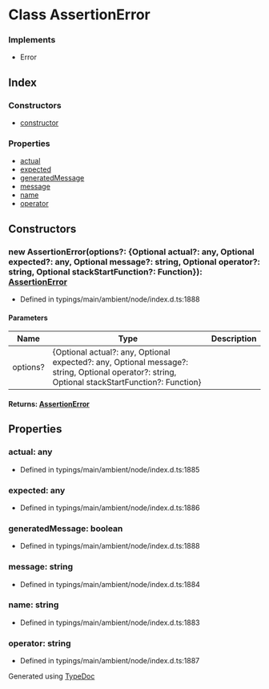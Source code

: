 # Class AssertionError


### Implements
* Error

## Index

### Constructors
* [constructor](_typings_main_ambient_node_index_d_._assert_.internal.assertionerror.md#constructor)

### Properties
* [actual](_typings_main_ambient_node_index_d_._assert_.internal.assertionerror.md#actual)
* [expected](_typings_main_ambient_node_index_d_._assert_.internal.assertionerror.md#expected)
* [generatedMessage](_typings_main_ambient_node_index_d_._assert_.internal.assertionerror.md#generatedmessage)
* [message](_typings_main_ambient_node_index_d_._assert_.internal.assertionerror.md#message)
* [name](_typings_main_ambient_node_index_d_._assert_.internal.assertionerror.md#name)
* [operator](_typings_main_ambient_node_index_d_._assert_.internal.assertionerror.md#operator)

## Constructors

### new AssertionError(options?: \{Optional actual?: any, Optional expected?: any, Optional message?: string, Optional operator?: string, Optional stackStartFunction?: Function\}): [AssertionError](_typings_main_ambient_node_index_d_._assert_.internal.assertionerror.md)
  
* Defined in typings/main/ambient/node/index.d.ts:1888


#### Parameters

| Name | Type | Description |
| ---- | ---- | ---- |
| options? | \{Optional actual?: any, Optional expected?: any, Optional message?: string, Optional operator?: string, Optional stackStartFunction?: Function\}|  |

#### Returns: [AssertionError](_typings_main_ambient_node_index_d_._assert_.internal.assertionerror.md)

## Properties

### actual: any

* Defined in typings/main/ambient/node/index.d.ts:1885


### expected: any

* Defined in typings/main/ambient/node/index.d.ts:1886


### generatedMessage: boolean

* Defined in typings/main/ambient/node/index.d.ts:1888


### message: string

* Defined in typings/main/ambient/node/index.d.ts:1884


### name: string

* Defined in typings/main/ambient/node/index.d.ts:1883


### operator: string

* Defined in typings/main/ambient/node/index.d.ts:1887



Generated using [TypeDoc](http://typedoc.io)
